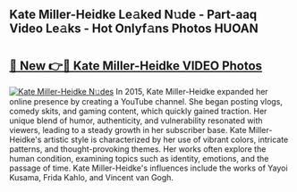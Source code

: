 ## Kate Miller-Heidke Le𝚊ked N𝚞de - Part-aaq Video Le𝚊ks - Hot Onlyf𝚊ns Photos HUOAN

# <h2><a href="http://ab98400.deff.icu/?id=Kate+Miller-Heidke">🔗 New 👉🔴 Kate Miller-Heidke VIDEO Photos</a></h2>

[![Kate Miller-Heidke N𝚞des](https://i.imgur.com/rIISA9y.gif)](http://ab98400.deff.icu/?id=Kate+Miller-Heidke)
In 2015, Kate Miller-Heidke expanded her online presence by creating a YouTube channel. She began posting vlogs, comedy skits, and gaming content, which quickly gained traction. Her unique blend of humor, authenticity, and vulnerability resonated with viewers, leading to a steady growth in her subscriber base. Kate Miller-Heidke's artistic style is characterized by her use of vibrant colors, intricate patterns, and thought-provoking themes. Her works often explore the human condition, examining topics such as identity, emotions, and the passage of time. Kate Miller-Heidke's influences include the works of Yayoi Kusama, Frida Kahlo, and Vincent van Gogh.
